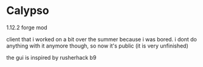 # Calypso
1.12.2 forge mod



client that i worked on a bit over the summer because i was bored. i dont do anything with it anymore though, so now it's public (it is very unfinished)


the gui is inspired by rusherhack b9
